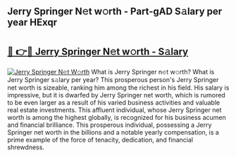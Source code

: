 ## Jerry Springer N𝚎t w𝚘rth - Part-gAD S𝚊lary per year HExqr

# <h2><a href="http://gc47vbl.nevu.top/?p=Jerry+Springer">🔗 👉🔴 Jerry Springer N𝚎t w𝚘rth - S𝚊lary</a></h2>

[![Jerry Springer N𝚎t W𝚘rth](https://i.imgur.com/Oavwk0R.jpeg)](http://gc47vbl.nevu.top/?p=Jerry+Springer)
What is Jerry Springer n𝚎t w𝚘rth? What is Jerry Springer s𝚊lary per year?
This prosperous person's Jerry Springer net worth is sizeable, ranking him among the richest in his field. His salary is impressive, but it is dwarfed by Jerry Springer net worth, which is rumored to be even larger as a result of his varied business activities and valuable real estate investments. This affluent individual, whose Jerry Springer net worth is among the highest globally, is recognized for his business acumen and financial brilliance. This prosperous individual, possessing a Jerry Springer net worth in the billions and a notable yearly compensation, is a prime example of the force of tenacity, dedication, and financial shrewdness.
